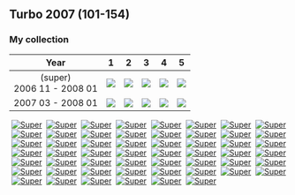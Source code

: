 ## Turbo 2007 (101-154)

### My collection

|             Year              |                                                          1                                                           |                                                          2                                                           |                                                          3                                                           |                                                          4                                                           |                                                          5                                                           |
|:-----------------------------:|:--------------------------------------------------------------------------------------------------------------------:|:--------------------------------------------------------------------------------------------------------------------:|:--------------------------------------------------------------------------------------------------------------------:|:--------------------------------------------------------------------------------------------------------------------:|:--------------------------------------------------------------------------------------------------------------------:|
| (super)<br/>2006 11 - 2008 01 | [<img src='thumbnails/outer/(super)+2006_11_-_2008_01.1.5.png'>](thumbnails/outer/(super)+2006_11_-_2008_01.1.5.png) | [<img src='thumbnails/outer/(super)+2006_11_-_2008_01.2.5.png'>](thumbnails/outer/(super)+2006_11_-_2008_01.2.5.png) | [<img src='thumbnails/outer/(super)+2006_11_-_2008_01.3.5.png'>](thumbnails/outer/(super)+2006_11_-_2008_01.3.5.png) | [<img src='thumbnails/outer/(super)+2006_11_-_2008_01.4.5.png'>](thumbnails/outer/(super)+2006_11_-_2008_01.4.5.png) | [<img src='thumbnails/outer/(super)+2006_11_-_2008_01.5.5.png'>](thumbnails/outer/(super)+2006_11_-_2008_01.5.5.png) |
|       2007 03 - 2008 01       |         [<img src='thumbnails/outer/2007_03_-_2008_01.1.5.png'>](thumbnails/outer/2007_03_-_2008_01.1.5.png)         |         [<img src='thumbnails/outer/2007_03_-_2008_01.2.5.png'>](thumbnails/outer/2007_03_-_2008_01.2.5.png)         |         [<img src='thumbnails/outer/2007_03_-_2008_01.3.5.png'>](thumbnails/outer/2007_03_-_2008_01.3.5.png)         |         [<img src='thumbnails/outer/2007_03_-_2008_01.4.5.png'>](thumbnails/outer/2007_03_-_2008_01.4.5.png)         |         [<img src='thumbnails/outer/2007_03_-_2008_01.5.5.png'>](thumbnails/outer/2007_03_-_2008_01.5.5.png)         |

<span style="display: inline-block;">
	<a href='thumbnails/inner/101.5.png' title=''><img src='thumbnails/inner/101.5.png' alt=''></a>
	<a href='thumbnails/inner/101.super.5.png' title='Super'><img src='thumbnails/inner/101.super.5.png' alt='Super'></a>
</span>
<span style="display: inline-block;">
	<a href='thumbnails/inner/102.5.png' title=''><img src='thumbnails/inner/102.5.png' alt=''></a>
	<a href='thumbnails/inner/102.super.3.png' title='Super'><img src='thumbnails/inner/102.super.3.png' alt='Super'></a>
</span>
<span style="display: inline-block;">
	<a href='thumbnails/inner/103.3.png' title=''><img src='thumbnails/inner/103.3.png' alt=''></a>
	<a href='thumbnails/inner/103.super.5.png' title='Super'><img src='thumbnails/inner/103.super.5.png' alt='Super'></a>
</span>
<span style="display: inline-block;">
	<a href='thumbnails/inner/104.5.png' title=''><img src='thumbnails/inner/104.5.png' alt=''></a>
	<a href='thumbnails/inner/104.super.5.png' title='Super'><img src='thumbnails/inner/104.super.5.png' alt='Super'></a>
</span>
<span style="display: inline-block;">
	<a href='thumbnails/inner/105.5.png' title=''><img src='thumbnails/inner/105.5.png' alt=''></a>
	<a href='thumbnails/inner/105.super.5.png' title='Super'><img src='thumbnails/inner/105.super.5.png' alt='Super'></a>
</span>
<span style="display: inline-block;">
	<a href='thumbnails/inner/106.5.png' title=''><img src='thumbnails/inner/106.5.png' alt=''></a>
	<a href='thumbnails/inner/106.super.5.png' title='Super'><img src='thumbnails/inner/106.super.5.png' alt='Super'></a>
</span>
<span style="display: inline-block;">
	<a href='thumbnails/inner/107.5.png' title=''><img src='thumbnails/inner/107.5.png' alt=''></a>
	<a href='thumbnails/inner/107.super.4.png' title='Super'><img src='thumbnails/inner/107.super.4.png' alt='Super'></a>
</span>
<span style="display: inline-block;">
	<a href='thumbnails/inner/108.5.png' title=''><img src='thumbnails/inner/108.5.png' alt=''></a>
	<a href='thumbnails/inner/108.super.3.png' title='Super'><img src='thumbnails/inner/108.super.3.png' alt='Super'></a>
</span>
<span style="display: inline-block;">
	<a href='thumbnails/inner/109.5.png' title=''><img src='thumbnails/inner/109.5.png' alt=''></a>
	<a href='thumbnails/inner/109.super.3.png' title='Super'><img src='thumbnails/inner/109.super.3.png' alt='Super'></a>
</span>
<span style="display: inline-block;">
	<a href='thumbnails/inner/110.0.png' title=''><img src='thumbnails/inner/110.0.png' alt=''></a>
	<a href='thumbnails/inner/110.super.5.png' title='Super'><img src='thumbnails/inner/110.super.5.png' alt='Super'></a>
</span>
<span style="display: inline-block;">
	<a href='thumbnails/inner/111.0.png' title=''><img src='thumbnails/inner/111.0.png' alt=''></a>
	<a href='thumbnails/inner/111.super.5.png' title='Super'><img src='thumbnails/inner/111.super.5.png' alt='Super'></a>
</span>
<span style="display: inline-block;">
	<a href='thumbnails/inner/112.0.png' title=''><img src='thumbnails/inner/112.0.png' alt=''></a>
	<a href='thumbnails/inner/112.super.5.png' title='Super'><img src='thumbnails/inner/112.super.5.png' alt='Super'></a>
</span>
<span style="display: inline-block;">
	<a href='thumbnails/inner/113.0.png' title=''><img src='thumbnails/inner/113.0.png' alt=''></a>
	<a href='thumbnails/inner/113.super.5.png' title='Super'><img src='thumbnails/inner/113.super.5.png' alt='Super'></a>
</span>
<span style="display: inline-block;">
	<a href='thumbnails/inner/114.4.png' title=''><img src='thumbnails/inner/114.4.png' alt=''></a>
	<a href='thumbnails/inner/114.super.0.png' title='Super'><img src='thumbnails/inner/114.super.0.png' alt='Super'></a>
</span>
<span style="display: inline-block;">
	<a href='thumbnails/inner/115.0.png' title=''><img src='thumbnails/inner/115.0.png' alt=''></a>
	<a href='thumbnails/inner/115.super.5.png' title='Super'><img src='thumbnails/inner/115.super.5.png' alt='Super'></a>
</span>
<span style="display: inline-block;">
	<a href='thumbnails/inner/116.0.png' title=''><img src='thumbnails/inner/116.0.png' alt=''></a>
	<a href='thumbnails/inner/116.super.5.png' title='Super'><img src='thumbnails/inner/116.super.5.png' alt='Super'></a>
</span>
<span style="display: inline-block;">
	<a href='thumbnails/inner/117.0.png' title=''><img src='thumbnails/inner/117.0.png' alt=''></a>
	<a href='thumbnails/inner/117.super.4.png' title='Super'><img src='thumbnails/inner/117.super.4.png' alt='Super'></a>
</span>
<span style="display: inline-block;">
	<a href='thumbnails/inner/118.0.png' title=''><img src='thumbnails/inner/118.0.png' alt=''></a>
	<a href='thumbnails/inner/118.super.0.png' title='Super'><img src='thumbnails/inner/118.super.0.png' alt='Super'></a>
</span>
<span style="display: inline-block;">
	<a href='thumbnails/inner/119.4.png' title=''><img src='thumbnails/inner/119.4.png' alt=''></a>
	<a href='thumbnails/inner/119.super.5.png' title='Super'><img src='thumbnails/inner/119.super.5.png' alt='Super'></a>
</span>
<span style="display: inline-block;">
	<a href='thumbnails/inner/120.4.png' title=''><img src='thumbnails/inner/120.4.png' alt=''></a>
	<a href='thumbnails/inner/120.super.5.png' title='Super'><img src='thumbnails/inner/120.super.5.png' alt='Super'></a>
</span>
<span style="display: inline-block;">
	<a href='thumbnails/inner/121.4.png' title=''><img src='thumbnails/inner/121.4.png' alt=''></a>
	<a href='thumbnails/inner/121.super.5.png' title='Super'><img src='thumbnails/inner/121.super.5.png' alt='Super'></a>
</span>
<span style="display: inline-block;">
	<a href='thumbnails/inner/122.5.png' title=''><img src='thumbnails/inner/122.5.png' alt=''></a>
	<a href='thumbnails/inner/122.super.4.png' title='Super'><img src='thumbnails/inner/122.super.4.png' alt='Super'></a>
</span>
<span style="display: inline-block;">
	<a href='thumbnails/inner/123.5.png' title=''><img src='thumbnails/inner/123.5.png' alt=''></a>
	<a href='thumbnails/inner/123.super.5.png' title='Super'><img src='thumbnails/inner/123.super.5.png' alt='Super'></a>
</span>
<span style="display: inline-block;">
	<a href='thumbnails/inner/124.4.png' title=''><img src='thumbnails/inner/124.4.png' alt=''></a>
	<a href='thumbnails/inner/124.super.4.png' title='Super'><img src='thumbnails/inner/124.super.4.png' alt='Super'></a>
</span>
<span style="display: inline-block;">
	<a href='thumbnails/inner/125.5.png' title=''><img src='thumbnails/inner/125.5.png' alt=''></a>
	<a href='thumbnails/inner/125.super.5.png' title='Super'><img src='thumbnails/inner/125.super.5.png' alt='Super'></a>
</span>
<span style="display: inline-block;">
	<a href='thumbnails/inner/126.4.png' title=''><img src='thumbnails/inner/126.4.png' alt=''></a>
	<a href='thumbnails/inner/126.super.4.png' title='Super'><img src='thumbnails/inner/126.super.4.png' alt='Super'></a>
</span>
<span style="display: inline-block;">
	<a href='thumbnails/inner/127.5.png' title=''><img src='thumbnails/inner/127.5.png' alt=''></a>
	<a href='thumbnails/inner/127.super.4.png' title='Super'><img src='thumbnails/inner/127.super.4.png' alt='Super'></a>
</span>
<span style="display: inline-block;">
	<a href='thumbnails/inner/128.5.png' title=''><img src='thumbnails/inner/128.5.png' alt=''></a>
	<a href='thumbnails/inner/128.super.5.png' title='Super'><img src='thumbnails/inner/128.super.5.png' alt='Super'></a>
</span>
<span style="display: inline-block;">
	<a href='thumbnails/inner/129.4.png' title=''><img src='thumbnails/inner/129.4.png' alt=''></a>
	<a href='thumbnails/inner/129.super.0.png' title='Super'><img src='thumbnails/inner/129.super.0.png' alt='Super'></a>
</span>
<span style="display: inline-block;">
	<a href='thumbnails/inner/130.5.png' title=''><img src='thumbnails/inner/130.5.png' alt=''></a>
	<a href='thumbnails/inner/130.super.5.png' title='Super'><img src='thumbnails/inner/130.super.5.png' alt='Super'></a>
</span>
<span style="display: inline-block;">
	<a href='thumbnails/inner/131.5.png' title=''><img src='thumbnails/inner/131.5.png' alt=''></a>
	<a href='thumbnails/inner/131.super.5.png' title='Super'><img src='thumbnails/inner/131.super.5.png' alt='Super'></a>
</span>
<span style="display: inline-block;">
	<a href='thumbnails/inner/132.5.png' title=''><img src='thumbnails/inner/132.5.png' alt=''></a>
	<a href='thumbnails/inner/132.super.4.png' title='Super'><img src='thumbnails/inner/132.super.4.png' alt='Super'></a>
</span>
<span style="display: inline-block;">
	<a href='thumbnails/inner/133.5.png' title=''><img src='thumbnails/inner/133.5.png' alt=''></a>
	<a href='thumbnails/inner/133.super.5.png' title='Super'><img src='thumbnails/inner/133.super.5.png' alt='Super'></a>
</span>
<span style="display: inline-block;">
	<a href='thumbnails/inner/134.5.png' title=''><img src='thumbnails/inner/134.5.png' alt=''></a>
	<a href='thumbnails/inner/134.super.5.png' title='Super'><img src='thumbnails/inner/134.super.5.png' alt='Super'></a>
</span>
<span style="display: inline-block;">
	<a href='thumbnails/inner/135.5.png' title=''><img src='thumbnails/inner/135.5.png' alt=''></a>
	<a href='thumbnails/inner/135.super.0.png' title='Super'><img src='thumbnails/inner/135.super.0.png' alt='Super'></a>
</span>
<span style="display: inline-block;">
	<a href='thumbnails/inner/136.5.png' title=''><img src='thumbnails/inner/136.5.png' alt=''></a>
	<a href='thumbnails/inner/136.super.5.png' title='Super'><img src='thumbnails/inner/136.super.5.png' alt='Super'></a>
</span>
<span style="display: inline-block;">
	<a href='thumbnails/inner/137.0.png' title=''><img src='thumbnails/inner/137.0.png' alt=''></a>
	<a href='thumbnails/inner/137.super.5.png' title='Super'><img src='thumbnails/inner/137.super.5.png' alt='Super'></a>
</span>
<span style="display: inline-block;">
	<a href='thumbnails/inner/138.4.png' title=''><img src='thumbnails/inner/138.4.png' alt=''></a>
	<a href='thumbnails/inner/138.super.5.png' title='Super'><img src='thumbnails/inner/138.super.5.png' alt='Super'></a>
</span>
<span style="display: inline-block;">
	<a href='thumbnails/inner/139.3.png' title=''><img src='thumbnails/inner/139.3.png' alt=''></a>
	<a href='thumbnails/inner/139.super.4.png' title='Super'><img src='thumbnails/inner/139.super.4.png' alt='Super'></a>
</span>
<span style="display: inline-block;">
	<a href='thumbnails/inner/140.5.png' title=''><img src='thumbnails/inner/140.5.png' alt=''></a>
	<a href='thumbnails/inner/140.super.4.png' title='Super'><img src='thumbnails/inner/140.super.4.png' alt='Super'></a>
</span>
<span style="display: inline-block;">
	<a href='thumbnails/inner/141.4.png' title=''><img src='thumbnails/inner/141.4.png' alt=''></a>
	<a href='thumbnails/inner/141.super.4.png' title='Super'><img src='thumbnails/inner/141.super.4.png' alt='Super'></a>
</span>
<span style="display: inline-block;">
	<a href='thumbnails/inner/142.4.png' title=''><img src='thumbnails/inner/142.4.png' alt=''></a>
	<a href='thumbnails/inner/142.super.0.png' title='Super'><img src='thumbnails/inner/142.super.0.png' alt='Super'></a>
</span>
<span style="display: inline-block;">
	<a href='thumbnails/inner/143.5.png' title=''><img src='thumbnails/inner/143.5.png' alt=''></a>
	<a href='thumbnails/inner/143.super.4.png' title='Super'><img src='thumbnails/inner/143.super.4.png' alt='Super'></a>
</span>
<span style="display: inline-block;">
	<a href='thumbnails/inner/144.3.png' title=''><img src='thumbnails/inner/144.3.png' alt=''></a>
	<a href='thumbnails/inner/144.super.4.png' title='Super'><img src='thumbnails/inner/144.super.4.png' alt='Super'></a>
</span>
<span style="display: inline-block;">
	<a href='thumbnails/inner/145.5.png' title=''><img src='thumbnails/inner/145.5.png' alt=''></a>
	<a href='thumbnails/inner/145.super.4.png' title='Super'><img src='thumbnails/inner/145.super.4.png' alt='Super'></a>
</span>
<span style="display: inline-block;">
	<a href='thumbnails/inner/146.5.png' title=''><img src='thumbnails/inner/146.5.png' alt=''></a>
	<a href='thumbnails/inner/146.super.4.png' title='Super'><img src='thumbnails/inner/146.super.4.png' alt='Super'></a>
</span>
<span style="display: inline-block;">
	<a href='thumbnails/inner/147.5.png' title=''><img src='thumbnails/inner/147.5.png' alt=''></a>
	<a href='thumbnails/inner/147.super.5.png' title='Super'><img src='thumbnails/inner/147.super.5.png' alt='Super'></a>
</span>
<span style="display: inline-block;">
	<a href='thumbnails/inner/148.4.png' title=''><img src='thumbnails/inner/148.4.png' alt=''></a>
	<a href='thumbnails/inner/148.super.3.png' title='Super'><img src='thumbnails/inner/148.super.3.png' alt='Super'></a>
</span>
<span style="display: inline-block;">
	<a href='thumbnails/inner/149.5.png' title=''><img src='thumbnails/inner/149.5.png' alt=''></a>
	<a href='thumbnails/inner/149.super.4.png' title='Super'><img src='thumbnails/inner/149.super.4.png' alt='Super'></a>
</span>
<span style="display: inline-block;">
	<a href='thumbnails/inner/150.4.png' title=''><img src='thumbnails/inner/150.4.png' alt=''></a>
	<a href='thumbnails/inner/150.super.4.png' title='Super'><img src='thumbnails/inner/150.super.4.png' alt='Super'></a>
</span>
<span style="display: inline-block;">
	<a href='thumbnails/inner/151.0.png' title=''><img src='thumbnails/inner/151.0.png' alt=''></a>
	<a href='thumbnails/inner/151.super.4.png' title='Super'><img src='thumbnails/inner/151.super.4.png' alt='Super'></a>
</span>
<span style="display: inline-block;">
	<a href='thumbnails/inner/152.5.png' title=''><img src='thumbnails/inner/152.5.png' alt=''></a>
	<a href='thumbnails/inner/152.super.4.png' title='Super'><img src='thumbnails/inner/152.super.4.png' alt='Super'></a>
</span>
<span style="display: inline-block;">
	<a href='thumbnails/inner/153.5.png' title=''><img src='thumbnails/inner/153.5.png' alt=''></a>
	<a href='thumbnails/inner/153.super.5.png' title='Super'><img src='thumbnails/inner/153.super.5.png' alt='Super'></a>
</span>
<span style="display: inline-block;">
	<a href='thumbnails/inner/154.3.png' title=''><img src='thumbnails/inner/154.3.png' alt=''></a>
	<a href='thumbnails/inner/154.super.4.png' title='Super'><img src='thumbnails/inner/154.super.4.png' alt='Super'></a>
</span>


